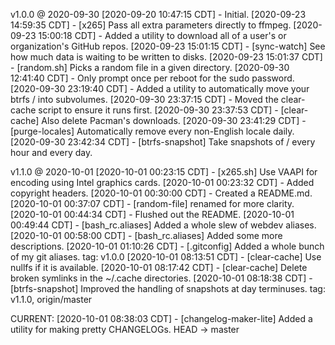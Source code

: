 v1.0.0 @ 2020-09-30
[2020-09-20 10:47:15 CDT] - Initial.
[2020-09-23 14:59:35 CDT] - [x265] Pass all extra parameters directly to ffmpeg.
[2020-09-23 15:00:18 CDT] - Added a utility to download all of a user's or organization's GitHub repos.
[2020-09-23 15:01:15 CDT] - [sync-watch] See how much data is waiting to be written to disks.
[2020-09-23 15:01:37 CDT] - [random.sh] Picks a random file in a given directory.
[2020-09-30 12:41:40 CDT] - Only prompt once per reboot for the sudo password.
[2020-09-30 23:19:40 CDT] - Added a utility to automatically move your btrfs / into subvolumes.
[2020-09-30 23:37:15 CDT] - Moved the clear-cache script to ensure it runs first.
[2020-09-30 23:37:53 CDT] - [clear-cache] Also delete Pacman's downloads.
[2020-09-30 23:41:29 CDT] - [purge-locales] Automatically remove every non-English locale daily.
[2020-09-30 23:42:34 CDT] - [btrfs-snapshot] Take snapshots of / every hour and every day.

v1.1.0 @ 2020-10-01
[2020-10-01 00:23:15 CDT] - [x265.sh] Use VAAPI for encoding using Intel graphics cards.
[2020-10-01 00:23:32 CDT] - Added copyright headers.
[2020-10-01 00:30:00 CDT] - Created a README.md.
[2020-10-01 00:37:07 CDT] - [random-file] renamed for more clarity.
[2020-10-01 00:44:34 CDT] - Flushed out the README.
[2020-10-01 00:49:44 CDT] - [bash_rc.aliases] Added a whole slew of webdev aliases.
[2020-10-01 00:58:00 CDT] - [bash_rc.aliases] Added some more descriptions.
[2020-10-01 01:10:26 CDT] - [.gitconfig] Added a whole bunch of my git aliases. tag: v1.0.0
[2020-10-01 08:13:51 CDT] - [clear-cache] Use nullfs if it is available.
[2020-10-01 08:17:42 CDT] - [clear-cache] Delete broken symlinks in the ~/.cache directories.
[2020-10-01 08:18:38 CDT] - [btrfs-snapshot] Improved the handling of snapshots at day terminuses. tag: v1.1.0, origin/master

CURRENT:
[2020-10-01 08:38:03 CDT] - [changelog-maker-lite] Added a utility for making pretty CHANGELOGs. HEAD -> master
